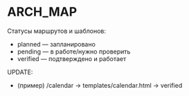 # ARCH_MAP

Статусы маршрутов и шаблонов:
- planned — запланировано
- pending — в работе/нужно проверить
- verified — подтверждено и работает

UPDATE:
- (пример) /calendar → templates/calendar.html → verified
